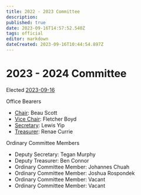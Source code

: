 ```yaml
---
title: 2022 - 2023 Committee
description: 
published: true
date: 2023-09-16T14:57:52.540Z
tags: official
editor: markdown
dateCreated: 2023-09-16T10:44:54.897Z
---
```


# 2023 - 2024 Committee

Elected [2023-09-16](/minutes/AGM/2023-09-16)

Office Bearers

-   [Chair](/docs/committee/chairperson): Beau Scott
-   [Vice Chair](/docs/committee/chairperson): Fletcher Boyd
-   [Secretary](/docs/committee/secretary): Lewis Yip
-   [Treasurer](/docs/committee/treasurer): Renae Currie

Ordinary Committee Members

-   Deputy Secretary: Tegan Murphy
-   Deputy Treasurer: Ben Connor
-   Ordinary Committee Member: Johannes Chuah
-   Ordinary Committee Member: Joshua Rospondek
-   Ordinary Committee Member: Vacant
-   Ordinary Committee Member: Vacant
